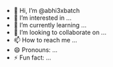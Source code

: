 - 👋 Hi, I’m @abhi3xbatch
- 👀 I’m interested in ...
- 🌱 I’m currently learning ...
- 💞️ I’m looking to collaborate on ...
- 📫 How to reach me ...
- 😄 Pronouns: ...
- ⚡ Fun fact: ...

<!---
abhi3xbatch/abhi3xbatch is a ✨ special ✨ repository because its `README.md` (this file) appears on your GitHub profile.
You can click the Preview link to take a look at your changes.
--->
